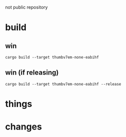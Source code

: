 not public repository

# build
## win
``cargo build --target thumbv7em-none-eabihf``
## win (if releasing)
``cargo build --target thumbv7em-none-eabihf --release``

# things

# changes

